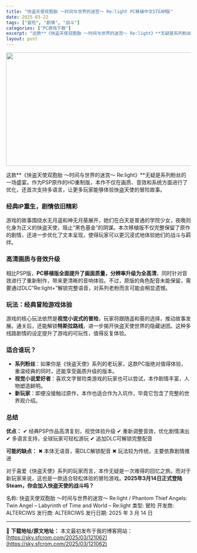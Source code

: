 ```yaml
---
title: "快盗天使双胞胎 〜时间与世界的迷宫〜 Re:light PC移植中文STEAM版"
date: 2025-03-22
tags: ["冒险", "剧情", "战斗"]
categories: ["PC游戏下载"]
excerpt: "这款**《快盗天使双胞胎 〜时间与世界的迷宫〜 Re:light》**无疑是系列粉丝的一场盛宴。作为PSP原作的HD重制版，本作不仅在画质、音效和系统方面进行了优化，还首次支持多语言，让更多玩家能够体验快盗天使的冒险故事。 经典IP重生，剧情依旧精彩 游戏的故事围绕水无月遥和神无月葵展开，她们在白天&hellip;"
layout: post
---
```


<img class="aligncenter size-full wp-image-121063" src="https://sky.sfcrom.com/wp-content/uploads/2025/03/202503220249104.webp" alt="" width="660" height="308" />

这款**《快盗天使双胞胎 〜时间与世界的迷宫〜 Re:light》**无疑是系列粉丝的一场盛宴。作为PSP原作的HD重制版，本作不仅在画质、音效和系统方面进行了优化，还首次支持多语言，让更多玩家能够体验快盗天使的冒险故事。
<h3><strong>经典IP重生，剧情依旧精彩</strong></h3>
游戏的故事围绕水无月遥和神无月葵展开，她们在白天是普通的学院少女，夜晚则化身为正义的快盗天使，阻止“黑色基金”的阴谋。本次移植版不仅完整保留了原作的剧情，还进一步优化了文本呈现，使得玩家可以更沉浸式地体验她们的战斗与羁绊。
<h3><strong>高清画质与音效升级</strong></h3>
相比PSP版，<strong>PC移植版全面提升了画面质量，分辨率升级为全高清</strong>，同时针对音效进行了重新制作，带来更清晰的音响体验。不过，原版的角色配音未能保留，需要通过DLC“Re:light+”解锁完整语音，对系列老粉而言可能会稍显遗憾。
<h3><strong>玩法：经典冒险游戏体验</strong></h3>
游戏的核心玩法依然是<strong>视觉小说式的冒险</strong>，玩家将跟随遥和葵的选择，推动故事发展。通关后，还能解锁<strong>特斯拉路线</strong>，进一步揭开快盗天使世界的隐藏谜团。这种多线路剧情的设定提升了游戏的可玩性，值得反复体验。
<h3><strong>适合谁玩？</strong></h3>
<ul>
 	<li><strong>系列粉丝</strong>：如果你是《快盗天使》系列的老玩家，这款PC版绝对值得体验，重温经典的同时，还能享受画质升级的版本。</li>
 	<li><strong>视觉小说爱好者</strong>：喜欢文字冒险类游戏的玩家也可以尝试，本作剧情丰富，人物塑造鲜明。</li>
 	<li><strong>新玩家</strong>：即便没接触过原作，本作也适合作为入坑作，毕竟它包含了完整的世界观介绍。</li>
</ul>
<h3><strong>总结</strong></h3>
<strong>优点：</strong>
✔ 经典PSP作品高清复刻，视觉体验升级
✔ 重新调整音效，优化剧情演出
✔ 多语言支持，全球玩家可轻松游玩
✔ 追加DLC可解锁完整配音

<strong>可能的缺点：</strong>
✖ 本体无语音，需DLC解锁配音
✖ 玩法较为传统，主要依靠剧情推进

对于喜爱《快盗天使》系列的玩家而言，本作无疑是一次难得的回忆之旅。而对于新玩家来说，这也是一款适合轻松体验的冒险游戏。<strong>2025年3月14日正式登陆Steam，你会加入快盗天使的战斗吗？</strong>

名称: 快盗天使双胞胎 〜时间与世界的迷宫〜 Re:light / Phantom Thief Angels: Twin Angel – Labyrinth of Time and World – Re:light
类型: 冒险
开发商: ALTERCIWS
发行商: ALTERCIWS
发行日期: 2025 年 3 月 14 日

---
📖 **下载地址/原文地址：** 本文最初发布于我的博客网站：[https://sky.sfcrom.com/2025/03/121062](https://sky.sfcrom.com/2025/03/121062)
